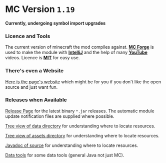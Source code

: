 # MC Version `1.19`
**Currently, undergoing symbol import upgrades**

### Licence and Tools
The current version of minecraft the mod compiles against. [**MC Forge**](https://files.minecraftforge.net/net/minecraftforge/forge/) is used to make the module with [**IntelliJ**](https://www.jetbrains.com/idea/download/) and the help of many [**YouTube**](https://youtube.com) videos.
Licence is [**MIT**](https://en.wikipedia.org/wiki/MIT_License) for easy use.

### There's even a Website
[Here is the page's website](https://jackokring.github.io/ExactFeather396/) which might be for you if you don't like the open source and just want fun.

### Releases when Available
[Release Page](https://github.com/jackokring/ExactFeather396/releases) for the latest binary `*.jar` releases.
The automatic module update notification files are supplied where possible.

[Tree view of data directory](https://github.com/jackokring/ExactFeather396/blob/main/datatree.md) for understanding where to locate resources.

[Tree view of assets directory](https://github.com/jackokring/ExactFeather396/blob/main/assettree.md) for understanding where to locate resources.

[Javadoc of source](https://htmlpreview.github.io/?https://github.com/jackokring/ExactFeather396/blob/main/index.html) for understanding where to locate resources.

[Data tools](https://github.com/jackokring/ExactFeather396/blob/main/src/main/java/uk/co/kring/ef396/data) for some data tools (general Java not just MC).